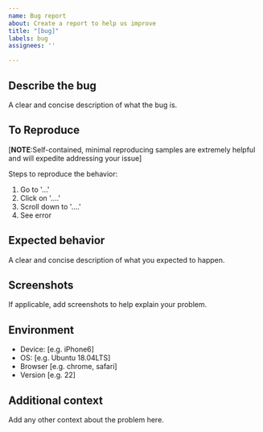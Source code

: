 ```yaml
---
name: Bug report
about: Create a report to help us improve
title: "[bug]"
labels: bug
assignees: ''

---
```


## Describe the bug

A clear and concise description of what the bug is.

## To Reproduce

[**NOTE**:Self-contained, minimal reproducing samples are extremely helpful and will expedite addressing your issue]

Steps to reproduce the behavior:

1. Go to '...'
2. Click on '....'
3. Scroll down to '....'
4. See error

## Expected behavior

A clear and concise description of what you expected to happen.

## Screenshots

If applicable, add screenshots to help explain your problem.

## Environment
<!--- Please provide the necessary environment information -->

- Device: [e.g. iPhone6]
- OS: [e.g. Ubuntu 18.04LTS]
- Browser [e.g. chrome, safari]
- Version [e.g. 22]

## Additional context

Add any other context about the problem here.
